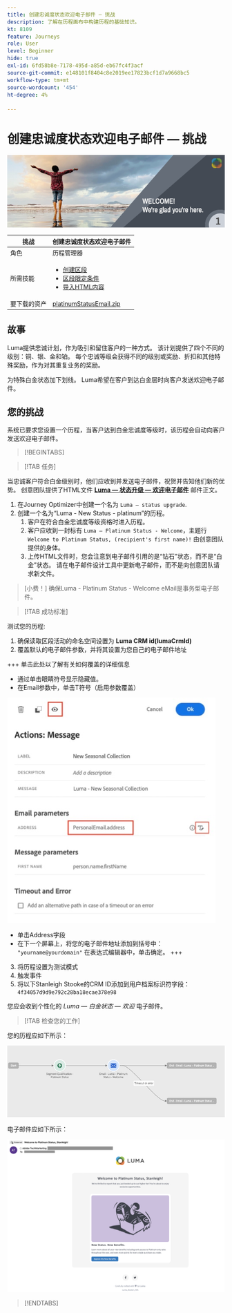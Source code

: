 ```yaml
---
title: 创建忠诚度状态欢迎电子邮件 — 挑战
description: 了解在历程画布中构建历程的基础知识。
kt: 8109
feature: Journeys
role: User
level: Beginner
hide: true
exl-id: 6fd58b8e-7178-495d-a85d-eb67fc4f3acf
source-git-commit: e148101f8404c8e2019ee17823bcf1d7a9668bc5
workflow-type: tm+mt
source-wordcount: '454'
ht-degree: 4%

---
```


# 创建忠诚度状态欢迎电子邮件 — 挑战

![AJO忠诚度状态欢迎电子邮件 — 挑战横幅](/help/challenges/assets/email-assets/luma-transactional-onboarding-1.png)

| 挑战 | 创建忠诚度状态欢迎电子邮件 |
|---|---|
| 角色 | 历程管理器 |
| 所需技能 | <ul><li>[创建区段](https://experienceleague.adobe.com/docs/journey-optimizer-learn/tutorials/profiles-segments-subscriptions/create-segments.html)</li> <li>[区段限定条件](https://experienceleague.adobe.com/docs/journey-optimizer-learn/tutorials/create-journeys/use-case-read-segment-qualification.html)</li><li>[导入HTML内容](https://experienceleague.adobe.com/docs/journey-optimizer-learn/tutorials/create-messages/create-emails/import-and-author-html-email-content.html)</li></ul> |
| 要下载的资产 | [platinumStatusEmail.zip](/help/challenges/assets/email-assets/platinumStatusEmail.zip) |

## 故事

Luma提供忠诚计划，作为吸引和留住客户的一种方式。 该计划提供了四个不同的级别：铜、银、金和铂。 每个忠诚等级会获得不同的级别或奖励、折扣和其他特殊奖励，作为对其重复业务的奖励。

为特殊白金状态加下划线。 Luma希望在客户到达白金层时向客户发送欢迎电子邮件。

## 您的挑战

系统已要求您设置一个历程，当客户达到白金忠诚度等级时，该历程会自动向客户发送欢迎电子邮件。

>[!BEGINTABS]

>[!TAB 任务]

当忠诚客户符合白金级别时，他们应收到并发送电子邮件，祝贺并告知他们新的优势。 创意团队提供了HTML文件 **[Luma — 状态升级 — 欢迎电子邮件](/help/challenges/assets/email-assets/StatusUpgradeEmail.zip)** 邮件正文。

1. 在Journey Optimizer中创建一个名为 `Luma – status upgrade`.
2. 创建一个名为“Luma - New Status - platinum”的历程。
   1. 客户在符合白金忠诚度等级资格时进入历程。
   2. 客户应收到一封标有 `Luma – Platinum Status - Welcome`，主题行 `Welcome to Platinum Status, (recipient's first name)!` 由创意团队提供的身体。
   3. 上传HTML文件时，您会注意到电子邮件引用的是“钻石”状态，而不是“白金”状态。 请在电子邮件设计工具中更新电子邮件，而不是向创意团队请求新文件。

>[小费！]
> 确保Luma - Platinum Status - Welcome eMail是事务型电子邮件。


>[!TAB 成功标准]

测试您的历程:

1. 确保读取区段活动的命名空间设置为 **Luma CRM id(lumaCrmId)**
2. 覆盖默认的电子邮件参数，并将其设置为您自己的电子邮件地址

+++ 单击此处以了解有关如何覆盖的详细信息
   * 通过单击眼睛符号显示隐藏值。
   * 在Email参数中，单击T符号（启用参数覆盖）

   ![覆盖电子邮件参数](/help/challenges/assets/c3-override-email-paramters.jpg)

   * 单击Address字段
   * 在下一个屏幕上，将您的电子邮件地址添加到括号中： `"yourname@yourdomain"` 在表达式编辑器中，单击确定。
+++


3. 将历程设置为测试模式
4. 触发事件
5. 将以下Stanleigh Stooke的CRM ID添加到用户档案标识符字段： `4f34057d9d9e792c28ba18ecae378e98`

您应会收到个性化的 *Luma — 白金状态 — 欢迎* 电子邮件。

>[!TAB 检查您的工作]

您的历程应如下所示：

![platinum-status-upgrade-journey](/help/challenges/assets/journey-luma-status-upgrade.png)


电子邮件应如下所示：

![Luma — 状态升级 — 欢迎电子邮件](/help/challenges/assets/status-upgrade-welcome-email.png)

>[!ENDTABS]
